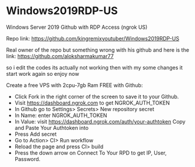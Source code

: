 # Windows2019RDP-US
Windows Server 2019 Github with RDP Access (ngrok US) 

Repo link: https://github.com/kingremixyoutuber/Windows2019RDP-US

Real owner of the repo but something wrong with his github and here is the link: https://github.com/aloksharmakumar77

so i edit the codes its actually not working then with my some changes it start work again so enjoy now

Create a free VPS with 2cpu-7gb Ram FREE with Github:

+ Click Fork in the right corner of the screen to save it to your Github.
+ Visit https://dashboard.ngrok.com to get NGROK_AUTH_TOKEN
+ In Github go to Settings> Secrets> New repository secret
+ In Name: enter NGROK_AUTH_TOKEN
+ In Value: visit https://dashboard.ngrok.com/auth/your-authtoken Copy and Paste Your Authtoken into
+ Press Add secret
+ Go to Action> CI> Run workflow
+ Reload the page and press CI> build
+ Press the down arrow on Connect To Your RPD to get IP, User, Password.
